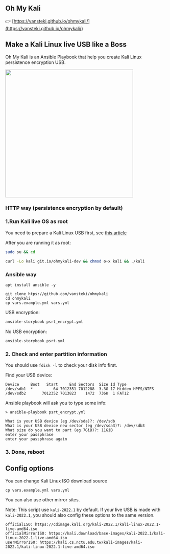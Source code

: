 Oh My Kali
---

👉 [https://vansteki.github.io/ohmykali/](https://vansteki.github.io/ohmykali/)

## Make a Kali Linux live USB like a Boss

Oh My Kali is an Ansible Playbook that help you create Kali Linux persistence encryption USB.

<a href="https://asciinema.org/a/U3G9fBYfc1l6fVm1TQcUtnixD" target="_blank"><img src="https://asciinema.org/a/U3G9fBYfc1l6fVm1TQcUtnixD.svg" width="400vw"/></a>

### HTTP way (persistence encryption by default)

### 1.Run Kali live OS as root 

You need to prepare a Kali Linux USB first, see [this article](https://www.kali.org/docs/usb/live-usb-install-with-windows/)

After you are running it as root:

```bash
sudo su && cd
```

```bash
curl -Lo kali git.io/ohmykali-dev && chmod o+x kali && ./kali 
```

### Ansible way

```
apt install ansible -y
```

```
git clone htps://github.com/vansteki/ohmykali
cd ohmykali
cp vars.example.yml vars.yml
```

USB encryption:
```bash
ansible-storybook psrt_encrypt.yml
```
No USB encryption:
```bash
ansible-storybook psrt.yml
```

### 2. Check and enter partition information

You should use `fdisk -l` to check your disk info first.

Find your USB device:
```
Device     Boot   Start     End Sectors  Size Id Type
/dev/sdb1  *         64 7012351 7012288  3.3G 17 Hidden HPFS/NTFS
/dev/sdb2       7012352 7013823    1472  736K  1 FAT12
```

Ansible playbook will ask you to type some info:

```
> ansible-playbook psrt_encrypt.yml

What is your USB device (eg /dev/sda)?: /dev/sdb
What is your USB device new sector (eg /dev/sda3)?: /dev/sdb3
What size do you want to part (eg 7GiB)?: 11GiB
enter your passphrase
enter your passphrase again
```

### 3. Done, reboot

## Config options

You can change Kali Linux ISO download source

```
cp vars.example.yml vars.yml
```

You can also use other mirror sites.

Note: This script use `kali-2022.1` by default. If your live USB is made with `kali-2022.1`, you should also config these options to the same version.


```
officialISO: https://cdimage.kali.org/kali-2022.1/kali-linux-2022.1-live-amd64.iso
officialMirrorISO: https://kali.download/base-images/kali-2022.1/kali-linux-2022.1-live-amd64.iso
userMirrorISO: https://kali.cs.nctu.edu.tw/kali-images/kali-2022.1/kali-linux-2022.1-live-amd64.iso
```
